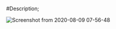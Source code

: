 #Description;

![Screenshot from 2020-08-09 07-56-48](https://user-images.githubusercontent.com/47820151/89735490-b55b8b80-da17-11ea-9b29-9268372b11b6.png)
